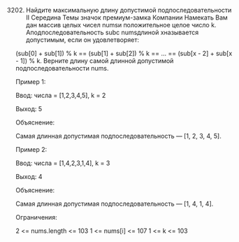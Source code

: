 3202. Найдите максимальную длину допустимой подпоследовательности II
Середина
Темы
значок премиум-замка
Компании
Намекать
Вам дан массив целых чисел numsи положительное целое число k.
Аподпоследовательность subс numsдлиной xназывается допустимым, если он удовлетворяет:

(sub[0] + sub[1]) % k == (sub[1] + sub[2]) % k == ... == (sub[x - 2] + sub[x - 1]) % k.
Верните длину самой длинной допустимой подпоследовательности nums.
 

Пример 1:

Ввод: числа = [1,2,3,4,5], k = 2

Выход: 5

Объяснение:

Самая длинная допустимая подпоследовательность — [1, 2, 3, 4, 5].

Пример 2:

Ввод: числа = [1,4,2,3,1,4], k = 3

Выход: 4

Объяснение:

Самая длинная допустимая подпоследовательность — [1, 4, 1, 4].

 

Ограничения:

2 <= nums.length <= 103
1 <= nums[i] <= 107
1 <= k <= 103